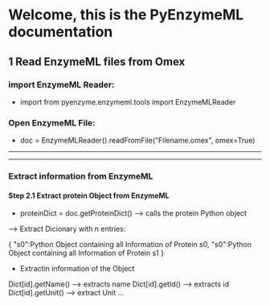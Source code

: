 # Welcome, this is the PyEnzymeML documentation

## 1 Read EnzymeML files from Omex

### import EnzymeML Reader:

- import from pyenzyme.enzymeml.tools import EnzymeMLReader 

### Open EnzymeML File:

- doc = EnzymeMLReader().readFromFile("Filename.omex", omex=True)

---
***

### Extract information from EnzymeML

#### Step 2.1 Extract protein Object from EnzymeML

- proteinDict = doc.getProteinDict() --> calls the protein Python object

--> Extract Dicionary with n entries:

{
    "s0":Python Object containing all Information of Protein s0,
    "s0":Python Object containing all Information of Protein s1
}

- Extractin information of the Object

Dict[id].getName() --> extracts name
Dict[id].getId() --> extracts id
Dict[id].getUnit() --> extract Unit
...




